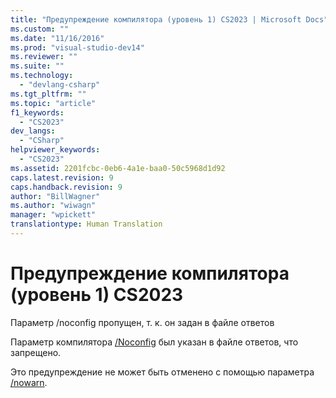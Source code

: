 ```yaml
---
title: "Предупреждение компилятора (уровень 1) CS2023 | Microsoft Docs"
ms.custom: ""
ms.date: "11/16/2016"
ms.prod: "visual-studio-dev14"
ms.reviewer: ""
ms.suite: ""
ms.technology: 
  - "devlang-csharp"
ms.tgt_pltfrm: ""
ms.topic: "article"
f1_keywords: 
  - "CS2023"
dev_langs: 
  - "CSharp"
helpviewer_keywords: 
  - "CS2023"
ms.assetid: 2201fcbc-0eb6-4a1e-baa0-50c5968d1d92
caps.latest.revision: 9
caps.handback.revision: 9
author: "BillWagner"
ms.author: "wiwagn"
manager: "wpickett"
translationtype: Human Translation
---
```

# Предупреждение компилятора (уровень 1) CS2023
Параметр \/noconfig пропущен, т. к. он задан в файле ответов  
  
 Параметр компилятора [\/Noconfig](../../csharp/language-reference/compiler-options/noconfig-compiler-option.md) был указан в файле ответов, что запрещено.  
  
 Это предупреждение не может быть отменено с помощью параметра [\/nowarn](../../csharp/language-reference/compiler-options/nowarn-compiler-option.md).